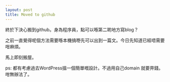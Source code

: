 ```yaml
---
layout: post
title: Moved to github 
---
```


終於下決心搬到github。身為程序員，點可以喺第二啲地方寫blog？ 

之前一直覺得呢個方法需要喺本機搞嘢先可以出到一篇文。今日先知道已經唔需要咁麻煩。

馬上即刻搬屋。

ps: 都有考慮過去WordPress搵一個簡單嘅設計。不過用自己domain 就要畀錢。咁無辦法了。
